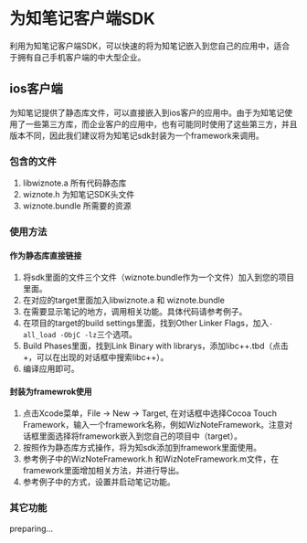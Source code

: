 # 为知笔记客户端SDK
利用为知笔记客户端SDK，可以快速的将为知笔记嵌入到您自己的应用中，适合于拥有自己手机客户端的中大型企业。

## ios客户端

为知笔记提供了静态库文件，可以直接嵌入到ios客户的应用中。由于为知笔记使用了一些第三方库，而企业客户的应用中，也有可能同时使用了这些第三方，并且版本不同，因此我们建议将为知笔记sdk封装为一个framework来调用。

### 包含的文件
1. libwiznote.a 所有代码静态库
2. wiznote.h 为知笔记SDK头文件
3. wiznote.bundle 所需要的资源

### 使用方法

#### 作为静态库直接链接
1. 将sdk里面的文件三个文件（wiznote.bundle作为一个文件）加入到您的项目里面。
2. 在对应的target里面加入libwiznote.a 和 wiznote.bundle
3. 在需要显示笔记的地方，调用相关功能。具体代码请参考例子。
4. 在项目的target的build settings里面，找到Other Linker Flags，加入`-all_load -ObjC -lz`三个选项。
5. Build Phases里面，找到Link Binary with librarys，添加libc++.tbd（点击+，可以在出现的对话框中搜索libc++）。
6. 编译应用即可。


#### 封装为framewrok使用
1. 点击Xcode菜单，File -> New -> Target, 在对话框中选择Cocoa Touch Framework，输入一个framework名称，例如WizNoteFramework。注意对话框里面选择将framework嵌入到您自己的项目中（target）。
2. 按照作为静态库方式操作，将为知sdk添加到framework里面使用。
3. 参考例子中的WizNoteFramework.h 和WizNoteFramework.m文件，在framework里面增加相关方法，并进行导出。
4. 参考例子中的方式，设置并启动笔记功能。

### 其它功能

preparing...
